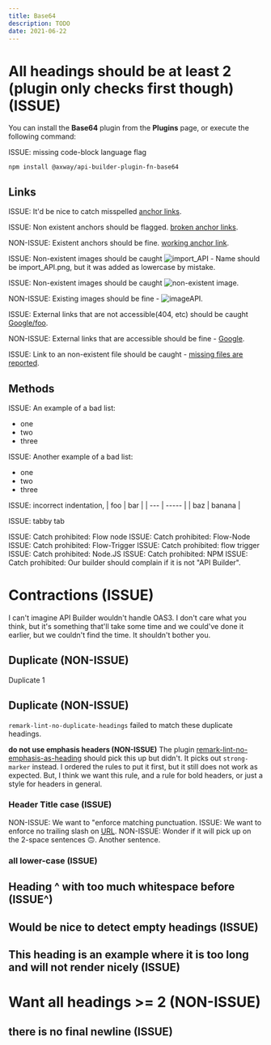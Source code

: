 ```yaml
---
title: Base64
description: TODO
date: 2021-06-22
---
```


# All headings should be at least 2 (plugin only checks first though) (ISSUE)

You can install the **Base64** plugin from the **Plugins** page, or execute the following command:

ISSUE: missing code-block language flag
```
npm install @axway/api-builder-plugin-fn-base64
```

## Links
ISSUE: It'd be nice to catch misspelled [anchor links](#methodz).

ISSUE: Non existent anchors should be flagged. [broken anchor links](#foobar).

NON-ISSUE: Existent anchors should be fine. [working anchor link](#methods).

ISSUE: Non-existent images should be caught ![import_API](/Images/import_api.png) - Name should be import_API.png, but it was added as lowercase by mistake.

ISSUE: Non-existent images should be caught ![non-existent image](/Images/foo.png).

NON-ISSUE: Existing images should be fine - ![imageAPI](/Images/api.png).

ISSUE: External links that are not accessible(404, etc) should be caught [Google/foo](https://google.co.uk/foo).

NON-ISSUE: External links that are accessible should be fine - [Google](https://google.co.uk/).

ISSUE: Link to an non-existent file should be caught - [missing files are reported](missing-example.js).


## Methods
ISSUE: An example of a bad list:
* one
* two
* three

ISSUE: Another example of a bad list:
- one
- two
- three

ISSUE: incorrect indentation,
 | foo | bar |
 | --- | ----- |
 | baz | banana |

ISSUE: tabby	tab

ISSUE: Catch prohibited: Flow node
ISSUE: Catch prohibited: Flow-Node
ISSUE: Catch prohibited: Flow-Trigger
ISSUE: Catch prohibited: flow trigger
ISSUE: Catch prohibited: Node.JS
ISSUE: Catch prohibited: NPM
ISSUE: Catch prohibited: Our builder should complain if it is not "API Builder".

# Contractions (ISSUE)
I can't imagine API Builder wouldn't handle OAS3. I don't care what you think, but it's something that'll take some time and we could've done it earlier, but we couldn't find the time. It shouldn't bother you.

## Duplicate (NON-ISSUE)
Duplicate 1

## Duplicate (NON-ISSUE)
`remark-lint-no-duplicate-headings` failed to match these duplicate headings.

__do not use emphasis headers (NON-ISSUE)__
The plugin [remark-lint-no-emphasis-as-heading](https://www.npmjs.com/package/remark-lint-no-emphasis-as-heading) should pick this up but didn't. It picks out `strong-marker` instead. I ordered the rules to put it first, but it still does not work as expected. But, I think we want this rule, and a rule for bold headers, or just a style for headers in general.

### Header Title case (ISSUE)
NON-ISSUE: We want to "enforce matching punctuation.
ISSUE: We want to enforce no trailing slash on [URL](https://www.npmjs.com/).
NON-ISSUE: Wonder if it will pick up on the 2-space sentences :upside_down_face:.  Another sentence.

### all lower-case (ISSUE)


## Heading ^ with too much whitespace before (ISSUE^)

## Would be nice to detect empty headings (ISSUE)

## This heading is an example where it is too long and will not render nicely (ISSUE)

# Want all headings >= 2 (NON-ISSUE)

## there is no final newline (ISSUE)